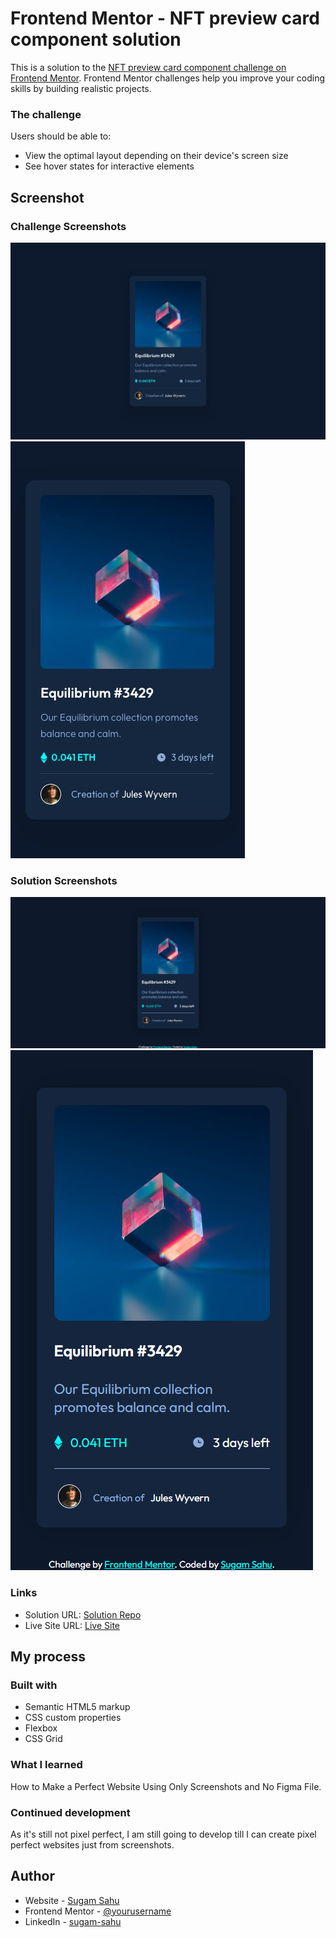 # Frontend Mentor - NFT preview card component solution

This is a solution to the [NFT preview card component challenge on Frontend Mentor](https://www.frontendmentor.io/challenges/nft-preview-card-component-SbdUL_w0U). Frontend Mentor challenges help you improve your coding skills by building realistic projects. 

### The challenge

Users should be able to:

- View the optimal layout depending on their device's screen size
- See hover states for interactive elements

## Screenshot

### Challenge Screenshots
![](./design/desktop-design.jpg)
![](./design/mobile-design.jpg)

### Solution Screenshots
![](./images/github-screenshots/solution-desktop.png)
![](./images/github-screenshots/solution-mobile.png)

### Links

- Solution URL: [Solution Repo](https://github.com/iSugam/frontend-mentor-NFT-preview-card)
- Live Site URL: [Live Site](https://isugam.github.io/frontend-mentor-NFT-preview-card/)

## My process

### Built with

- Semantic HTML5 markup
- CSS custom properties
- Flexbox
- CSS Grid

### What I learned

How to Make a Perfect Website Using Only Screenshots and No Figma File.

### Continued development

As it's still not pixel perfect, I am still going to develop till I can create pixel perfect websites just from screenshots.

## Author

- Website - [Sugam Sahu](https://www.sugamsahu.com)
- Frontend Mentor - [@yourusername](https://www.frontendmentor.io/profile/iSugam)
- LinkedIn - [sugam-sahu](https://www.linkedin.com/in/sugam-sahu/)